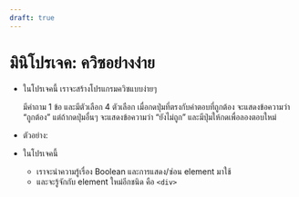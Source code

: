 ```yaml
---
draft: true
---
```


<script setup>
  import HtmlOutput from './components/HtmlOutput.vue'
</script>

# มินิโปรเจค: ควิซอย่างง่าย

- ในโปรเจคนี้ เราจะสร้างโปรแกรมควิซแบบง่ายๆ

  มีคำถาม 1 ข้อ
  และมีตัวเลือก 4 ตัวเลือก
  เมื่อกดปุ่มที่ตรงกับคำตอบที่ถูกต้อง จะแสดงข้อความว่า “ถูกต้อง”
  แต่ถ้ากดปุ่มอื่นๆ จะแสดงข้อความว่า “ยังไม่ถูก” และมีปุ่มให้กดเพื่อลองตอบใหม่

- ตัวอย่าง:

  <HtmlOutput src="/js/mini-projects/simple-quiz.html" :height="256" />

- ในโปรเจคนี้

  - เราจะนำความรู้เรื่อง Boolean และการแสดง/ซ่อน element มาใช้
  - และจะรู้จักกับ element ใหม่อีกชนิด คือ `<div>`
